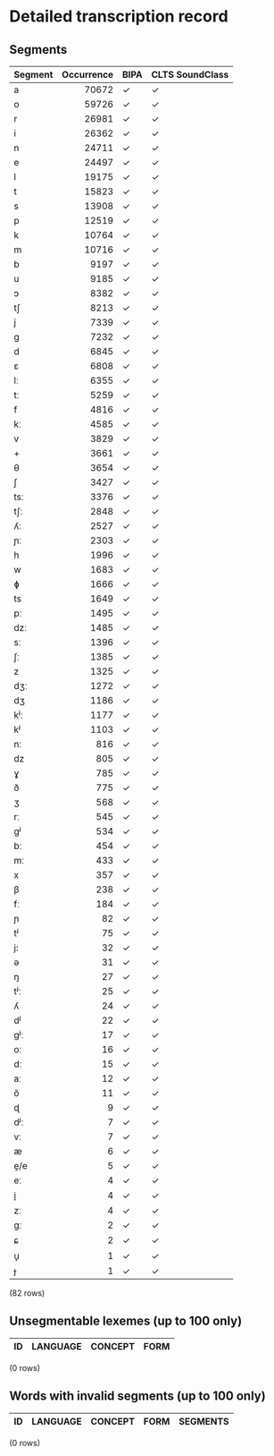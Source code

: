 
# Detailed transcription record

## Segments

| Segment | Occurrence | BIPA | CLTS SoundClass |
|:----------|-------------:|:-------|:------------------|
| a | 70672 | ✓ | ✓ |
| o | 59726 | ✓ | ✓ |
| r | 26981 | ✓ | ✓ |
| i | 26362 | ✓ | ✓ |
| n | 24711 | ✓ | ✓ |
| e | 24497 | ✓ | ✓ |
| l | 19175 | ✓ | ✓ |
| t | 15823 | ✓ | ✓ |
| s | 13908 | ✓ | ✓ |
| p | 12519 | ✓ | ✓ |
| k | 10764 | ✓ | ✓ |
| m | 10716 | ✓ | ✓ |
| b | 9197 | ✓ | ✓ |
| u | 9185 | ✓ | ✓ |
| ɔ | 8382 | ✓ | ✓ |
| tʃ | 8213 | ✓ | ✓ |
| j | 7339 | ✓ | ✓ |
| g | 7232 | ✓ | ✓ |
| d | 6845 | ✓ | ✓ |
| ɛ | 6808 | ✓ | ✓ |
| lː | 6355 | ✓ | ✓ |
| tː | 5259 | ✓ | ✓ |
| f | 4816 | ✓ | ✓ |
| kː | 4585 | ✓ | ✓ |
| v | 3829 | ✓ | ✓ |
| + | 3661 | ✓ | ✓ |
| θ | 3654 | ✓ | ✓ |
| ʃ | 3427 | ✓ | ✓ |
| tsː | 3376 | ✓ | ✓ |
| tʃː | 2848 | ✓ | ✓ |
| ʎː | 2527 | ✓ | ✓ |
| ɲː | 2303 | ✓ | ✓ |
| h | 1996 | ✓ | ✓ |
| w | 1683 | ✓ | ✓ |
| ɸ | 1666 | ✓ | ✓ |
| ts | 1649 | ✓ | ✓ |
| pː | 1495 | ✓ | ✓ |
| dzː | 1485 | ✓ | ✓ |
| sː | 1396 | ✓ | ✓ |
| ʃː | 1385 | ✓ | ✓ |
| z | 1325 | ✓ | ✓ |
| dʒː | 1272 | ✓ | ✓ |
| dʒ | 1186 | ✓ | ✓ |
| kʲː | 1177 | ✓ | ✓ |
| kʲ | 1103 | ✓ | ✓ |
| nː | 816 | ✓ | ✓ |
| dz | 805 | ✓ | ✓ |
| ɣ | 785 | ✓ | ✓ |
| ð | 775 | ✓ | ✓ |
| ʒ | 568 | ✓ | ✓ |
| rː | 545 | ✓ | ✓ |
| gʲ | 534 | ✓ | ✓ |
| bː | 454 | ✓ | ✓ |
| mː | 433 | ✓ | ✓ |
| x | 357 | ✓ | ✓ |
| β | 238 | ✓ | ✓ |
| fː | 184 | ✓ | ✓ |
| ɲ | 82 | ✓ | ✓ |
| tʲ | 75 | ✓ | ✓ |
| j: | 32 | ✓ | ✓ |
| ə | 31 | ✓ | ✓ |
| ŋ | 27 | ✓ | ✓ |
| tʲː | 25 | ✓ | ✓ |
| ʎ | 24 | ✓ | ✓ |
| dʲ | 22 | ✓ | ✓ |
| gʲː | 17 | ✓ | ✓ |
| oː | 16 | ✓ | ✓ |
| dː | 15 | ✓ | ✓ |
| aː | 12 | ✓ | ✓ |
| õ | 11 | ✓ | ✓ |
| ɖ | 9 | ✓ | ✓ |
| dʲː | 7 | ✓ | ✓ |
| vː | 7 | ✓ | ✓ |
| æ | 6 | ✓ | ✓ |
| ḙ/e | 5 | ✓ | ✓ |
| eː | 4 | ✓ | ✓ |
| i̞ | 4 | ✓ | ✓ |
| zː | 4 | ✓ | ✓ |
| gː | 2 | ✓ | ✓ |
| ɕ | 2 | ✓ | ✓ |
| u̞ | 1 | ✓ | ✓ |
| ɟ | 1 | ✓ | ✓ |

(82 rows)



## Unsegmentable lexemes (up to 100 only)

| ID | LANGUAGE | CONCEPT | FORM |
|------|------------|-----------|--------|

(0 rows)



## Words with invalid segments (up to 100 only)

| ID | LANGUAGE | CONCEPT | FORM | SEGMENTS |
|------|------------|-----------|--------|------------|

(0 rows)


